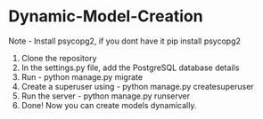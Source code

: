 # Dynamic-Model-Creation

Note - Install psycopg2, if you dont have it
pip install psycopg2

1. Clone the repository
2. In the settings.py file, add the PostgreSQL database details
3. Run - python manage.py migrate
4. Create a superuser using - python manage.py createsuperuser
5. Run the server - python manage.py runserver
6. Done! Now you can create models dynamically.

